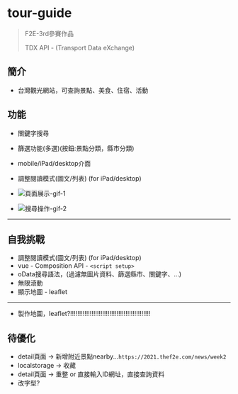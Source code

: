 # tour-guide

>F2E-3rd參賽作品
>
>TDX API - (Transport Data eXchange)

## 簡介

* 台灣觀光網站，可查詢景點、美食、住宿、活動

## 功能

* 關鍵字搜尋
* 篩選功能(多選)(按鈕:景點分類，縣市分類)
* mobile/iPad/desktop介面
* 調整閱讀模式(圖文/列表) (for iPad/desktop)

* ![頁面展示-gif-1]()
* ![搜尋操作-gif-2]()

---

## 自我挑戰

* 調整閱讀模式(圖文/列表) (for iPad/desktop)
* vue - Composition API - `<script setup>`
* oData搜尋語法，(過濾無圖片資料、篩選縣市、關鍵字、...)
* 無限滾動
* 顯示地圖 - leaflet

---

* 製作地圖，leaflet?!!!!!!!!!!!!!!!!!!!!!!!!!!!!!!!!!!!!!!!!!!!!!




## 待優化

* detail頁面 -> 新增附近景點nearby...`https://2021.thef2e.com/news/week2`
* localstorage -> 收藏
* detail頁面 -> 重整 or 直接輸入ID網址，直接查詢資料
* 改字型?
